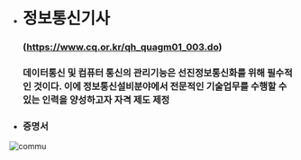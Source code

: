 - # 정보통신기사
  ### (https://www.cq.or.kr/qh_quagm01_003.do)
  ### 데이터통신 및 컴퓨터 통신의 관리기능은 선진정보통신화를 위해 필수적인 것이다. 이에 정보통신설비분야에서 전문적인 기술업무를 수행할 수 있는 인력을 양성하고자 자격 제도 제정

- ### 증명서

![commu](https://github.com/kangminjun2024/Certificate/assets/162010036/29a040ad-dac5-427f-b02a-72f5780541be)
